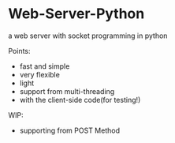 # Web-Server-Python
 a web server with socket programming in python

Points:

* fast and simple
* very flexible
* light
* support from multi-threading
* with the client-side code(for testing!)

WIP:

* supporting from POST Method
